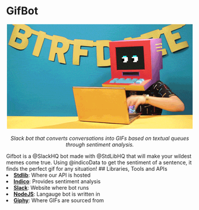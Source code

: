# GifBot

<p align="center"><img src="giphy.gif" alt="Smiley face"></p>
<p align="center"><i>Slack bot that converts conversations into GIFs based on textual queues through sentiment analysis.</i></p>
Gifbot is a @SlackHQ bot made with @StdLibHQ that will make your wildest memes come true. Using @indicoData to get the sentiment of a sentence, it finds the perfect gif for any situation!
## Libraries, Tools and APIs
   
<li><b><a href="https://stdlib.com/">Stdlib</a></b>: Where our API is hosted</li>
<li><b><a href="https://indico.io/">Indico</a></b>: Provides sentiment analysis</li>
<li><b><a href="https://slack.com/">Slack</a></b>: Website where bot runs</li>
<li><b><a href="https://nodejs.org/en/">NodeJS</a></b>: Langauge bot is written in</li>
<li><b><a href="https://giphy.com/">Giphy</a></b>: Where GIFs are sourced from</li>
     


